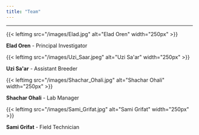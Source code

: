 ```yaml
---
title: "Team"
---
```


---

{{< leftimg src="/images/Elad.jpg" alt="Elad Oren" width="250px" >}}

**Elad Oren** - Principal Investigator

{{< leftimg src="/images/Uzi_Saar.jpeg" alt="Uzi Sa'ar" width="250px" >}}


**Uzi Sa'ar** - Assistant Breeder

{{< leftimg src="/images/Shachar_Ohali.jpg" alt="Shachar Ohali" width="250px" >}}

**Shachar Ohali** - Lab Manager

{{< leftimg src="/images/Sami_Grifat.jpg" alt="Sami Grifat" width="250px" >}}

**Sami Grifat** - Field Technician